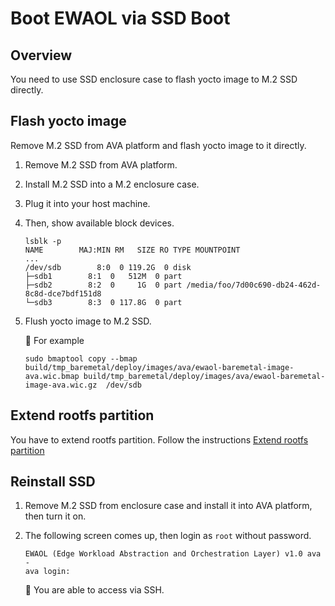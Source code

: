 # Boot EWAOL via SSD Boot

## Overview

You need to use SSD enclosure case to flash yocto image to M.2 SSD directly.

## Flash yocto image

Remove M.2 SSD from AVA platform and flash yocto image to it directly.

1. Remove M.2 SSD from AVA platform.

1. Install M.2 SSD into a M.2 enclosure case.

1. Plug it into your host machine.

1. Then, show available block devices.

   ```console
   lsblk -p
   NAME        MAJ:MIN RM   SIZE RO TYPE MOUNTPOINT
   ...
   /dev/sdb        8:0  0 119.2G  0 disk
   ├─sdb1        8:1  0   512M  0 part
   ├─sdb2        8:2  0     1G  0 part /media/foo/7d00c690-db24-462d-8c8d-dce7bdf151d8
   └─sdb3        8:3  0 117.8G  0 part
   ```

1. Flush yocto image to M.2 SSD.

   :speech_balloon: For example

   ```console
   sudo bmaptool copy --bmap build/tmp_baremetal/deploy/images/ava/ewaol-baremetal-image-ava.wic.bmap build/tmp_baremetal/deploy/images/ava/ewaol-baremetal-image-ava.wic.gz  /dev/sdb
   ```

## Extend rootfs partition

You have to extend rootfs partition. Follow the instructions [Extend rootfs partition](extend-rootfs.md)

## Reinstall SSD

1. Remove M.2 SSD from enclosure case and install it into AVA platform, then turn it on.

1. The following screen comes up, then login as `root` without password.

   ```console
   EWAOL (Edge Workload Abstraction and Orchestration Layer) v1.0 ava -
   ava login:

   ```

   :speech_balloon: You are able to access via SSH.
